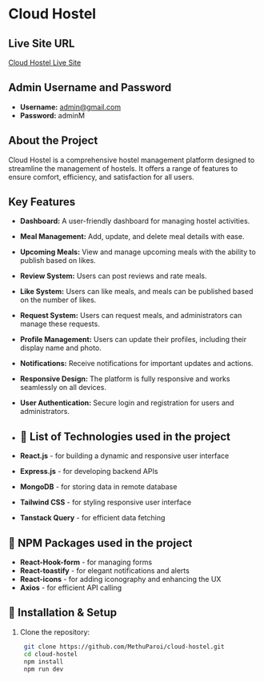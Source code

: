 # Cloud Hostel

## Live Site URL
[Cloud Hostel Live Site](https://cloud-hostel.web.app/)

## Admin Username and Password
- **Username:** admin@gmail.com
- **Password:** adminM

## About the Project
Cloud Hostel is a comprehensive hostel management platform designed to streamline the management of hostels. It offers a range of features to ensure comfort, efficiency, and satisfaction for all users.


## Key Features

- **Dashboard:** A user-friendly dashboard for managing hostel activities.
- **Meal Management:** Add, update, and delete meal details with ease.
- **Upcoming Meals:** View and manage upcoming meals with the ability to publish based on likes.
- **Review System:** Users can post reviews and rate meals.
- **Like System:** Users can like meals, and meals can be published based on the number of likes.
- **Request System:** Users can request meals, and administrators can manage these requests.
- **Profile Management:** Users can update their profiles, including their display name and photo.
- **Notifications:** Receive notifications for important updates and actions.
- **Responsive Design:** The platform is fully responsive and works seamlessly on all devices.
- **User Authentication:** Secure login and registration for users and administrators.


- ## 🚀  List of Technologies used in the project

- **React.js** - for building a dynamic and responsive user interface
- **Express.js** - for developing backend APIs
- **MongoDB** - for storing data in remote database
- **Tailwind CSS** - for styling responsive user interface
- **Tanstack Query** - for efficient data fetching


## 🚀  NPM Packages used in the project

- **React-Hook-form** - for managing forms
- **React-toastify** - for elegant notifications and alerts
- **React-icons** - for adding iconography and enhancing the UX
- **Axios** - for efficient API calling
  

## 📂 Installation & Setup

1. Clone the repository:
   ```bash
    git clone https://github.com/MethuParoi/cloud-hostel.git
    cd cloud-hostel
    npm install
    npm run dev
    ```
